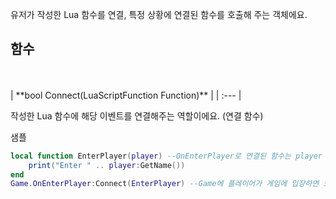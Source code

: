 
유저가 작성한 Lua 함수를 연결, 특정 상황에 연결된 함수를 호출해 주는 객체에요. 
<br>
## **함수**

<br>
<br>
| **bool Connect(LuaScriptFunction Function)** |
| :--- |

작성한 Lua 함수에 해당 이벤트를 연결해주는 역할이에요. (연결 함수) 

샘플 

```lua
local function EnterPlayer(player) --OnEnterPlayer로 연결된 함수는 player 인자가 고정적으로 들어가요.
	print("Enter " .. player:GetName()) 
end
Game.OnEnterPlayer:Connect(EnterPlayer) --Game에 플레이어가 게임에 입장하면 호출되는 함수를 연결해요.
```
